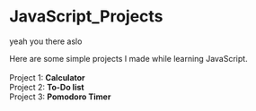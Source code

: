 # JavaScript_Projects
yeah you there aslo

Here are some simple projects I made while learning JavaScript.<br/></br>
Project 1: <b>Calculator</b></br>
Project 2: <b>To-Do list</b></br>
Project 3: <b>Pomodoro Timer</b></br>


